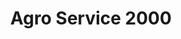 ---
title: "Agro Service 2000"
url: /paray-le-monial/agro-service-2000/
shop: Landwirtschaftlich
---
